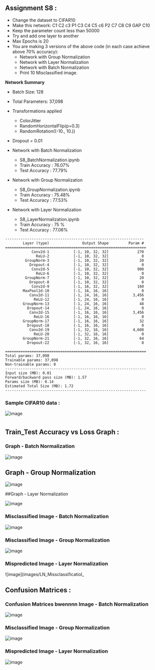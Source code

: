 ## Assignment S8 : 

* Change the dataset to CIFAR10
* Make this network:
C1 C2 c3 P1 C3 C4 C5 c6 P2 C7 C8 C9 GAP C10
* Keep the parameter count less than 50000
* Try and add one layer to another
* Max Epochs is 20
* You are making 3 versions of the above code (in each case achieve above 70% accuracy):
  * Network with Group Normalization
  * Network with Layer Normalization
  * Network with Batch Normalization
  * Print 10 Misclassified image.

**Network Summary**
* Batch Size: 128
* Total Parameters: 37,098
* Transformations applied
    * ColorJitter
    * RandomHorizontalFlip(p=0.3)
    * RandomRotation((-10., 10.))

* Dropout = 0.01


* Network with Batch Normalization

	* S8_BatchNormalization.ipynb
	* Train Accuracy : 76.07%
	* Test Accuracy : 77.79%
* Network with Group Normalization

    * S8_GroupNormalization.ipynb
    * Train Accuracy : 75.48%
    * Test Accuracy : 77.53%
    
* Network with Layer Normalization

   * S8_LayerNormalization.ipynb
   * Train Accuracy : 75 %
   * Test Accuracy :  77.06%
	
	


```
---------------------------------------------------------------
        Layer (type)               Output Shape         Param #
================================================================
            Conv2d-1           [-1, 10, 32, 32]             270
              ReLU-2           [-1, 10, 32, 32]               0
         GroupNorm-3           [-1, 10, 32, 32]              20
           Dropout-4           [-1, 10, 32, 32]               0
            Conv2d-5           [-1, 10, 32, 32]             900
              ReLU-6           [-1, 10, 32, 32]               0
         GroupNorm-7           [-1, 10, 32, 32]              20
           Dropout-8           [-1, 10, 32, 32]               0
            Conv2d-9           [-1, 16, 32, 32]             160
        MaxPool2d-10           [-1, 16, 16, 16]               0
           Conv2d-11           [-1, 24, 16, 16]           3,456
             ReLU-12           [-1, 24, 16, 16]               0
        GroupNorm-13           [-1, 24, 16, 16]              48
          Dropout-14           [-1, 24, 16, 16]               0
           Conv2d-15           [-1, 16, 16, 16]           3,456
             ReLU-16           [-1, 16, 16, 16]               0
        GroupNorm-17           [-1, 16, 16, 16]              32
          Dropout-18           [-1, 16, 16, 16]               0
           Conv2d-19           [-1, 32, 16, 16]           4,608
             ReLU-20           [-1, 32, 16, 16]               0
        GroupNorm-21           [-1, 32, 16, 16]              64
          Dropout-22           [-1, 32, 16, 16]               0

================================================================
Total params: 37,098
Trainable params: 37,098
Non-trainable params: 0
----------------------------------------------------------------
Input size (MB): 0.01
Forward/backward pass size (MB): 1.57
Params size (MB): 0.14
Estimated Total Size (MB): 1.72
----------------------------------------------------------------
```

### Sample CIFAR10 data : 

![image](images/Sample_CIFAR10.png)


# 


## Train_Test Accuracy vs Loss Graph : 



### Graph - Batch Normalization 
![image](images/BN_Graph.png)


## Graph - Group Normalization 
![image](images/GN_Graph.png)

##Graph - Layer Normalization 

![image](images/LN_Graph.png)

### Misclassified Image - Batch Normalization 
![image](images/BN_Missclassification.png)
### Misclassified Image - Group Normalization 
![image](images/GN_Missclassification.png)
### Mispredicted Image - Layer Normalization 
![image](images/LN_Missclassificatiol_


## Confusion Matrices :

### Confusion Matrices bwennnn Image - Batch Normalization 
![image](images/BN_Cm.png)
### Misclassified Image - Group Normalization 
![image](images/GN_Cm.png)
### Mispredicted Image - Layer Normalization 
![image](images/LN_Cm.png)


